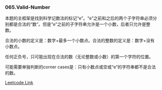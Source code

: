 ### 065.Valid-Number

本题的主框架是找到科学记数法的标记“e”。“e”之前和之后的两个子字符串必须分别都是合法的“数”。但是“e”之前的子字符串允许是一个小数，后者只允许是整数。

合法的小数的定义是：数字+最多一个小数点。合法的整数的定义是：数字+没有小数点。

任何正负号，只可能出现在合法的数（无论整数或小数）的第一个字符的位置。

可能需要单独判断的corner cases是：只有小数点或空或“e”的字符串都不是合法的数。


[Leetcode Link](https://leetcode.com/problems/valid-number)